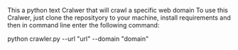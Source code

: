 This a python text Cralwer that will crawl a specific web domain
To use this Cralwer, just clone the reposityory to your machine, install requirements and then in command line enter the following command:

python crawler.py --url "url" --domain "domain"
